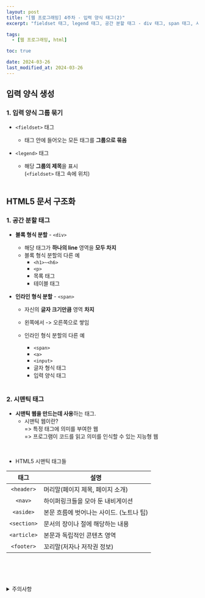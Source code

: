 ```yaml
---
layout: post
title: "[웹 프로그래밍] 4주차 - 입력 양식 태그(2)"
excerpt: "fieldset 태그, legend 태그, 공간 분할 태그 - div 태그, span 태그, 시맨틱 태그"

tags:
  - [웹 프로그래밍, html]

toc: true

date: 2024-03-26
last_modified_at: 2024-03-26
---
```

## 입력 양식 생성
### 1. 입력 양식 그룹 묶기
- `<fieldset>` 태그
  - 태그 안에 들어오는 모든 태그를 **그룹으로 묶음**
- `<legend>` 태그
  - 해당 **그룹의 제목**을 표시  
  (`<fieldset>` 태그 속에 위치)  
  
  <br>

## HTML5 문서 구조화
### 1. 공간 분할 태그
- **블록 형식 분할** - `<div>`
  - 해당 태그가 **하나의 line** 영역을 **모두 차지**
  - 블록 형식 분할의 다른 예
    - `<h1>~<h6>`
    - `<p>`
    - 목록 태그
    - 테이블 태그

- **인라인 형식 분할** - `<span>`
  - 자신의 **글자 크기만큼** 영역 **차지**
  - 왼쪽에서 -> 오른쪽으로 쌓임
  - 인라인 형식 분할의 다른 예
    - `<span>`
    - `<a>`
    - `<input>`
    - 글자 형식 태그
    - 입력 양식 태그

    <br>

### 2. 시맨틱 태그
- **시맨틱 웹을 만드는데 사용**하는 태그.  
  - 시맨틱 웹이란?  
  => 특정 태그에 의미를 부여한 웹  
  => 프로그램이 코드를 읽고 의미를 인식할 수 있는 지능형 웹  

<br>

- HTML5 시맨틱 태그들

|태그|설명|
|:---:|---|
|`<header>`|머리말(페이지 제목, 페이지 소개)|
|`<nav>`|하이퍼링크들을 모아 둔 내비게이션|
|`<aside>`|본문 흐름에 벗어나는 사이드. (노트나 팁)|
|`<section>`|문서의 장이나 절에 해당하는 내용|
|`<article>`|본문과 독립적인 콘텐츠 영역|
|`<footer>`|꼬리말(저자나 저작권 정보)|

<br>
<br>
<br>
<br>
<details>
<summary>주의사항</summary>
<div markdown="1">

이 포스팅은 강원대학교 김아욱 교수님의 웹 프로그래밍 수업을 들으며 내용을 정리 한 것입니다.  
수업 내용에 대한 저작권은 교수님께 있으니,  
다른 곳으로의 무분별한 내용 복사를 자제해 주세요.

</div>
</details> 